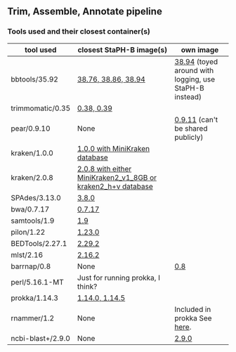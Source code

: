 ## Trim, Assemble, Annotate pipeline

### Tools used and their closest container(s)
| tool used    | closest StaPH-B image(s) | own image                                                                                                                                         |
|--------------|--------------------------|---------------------------------------------------------------------------------------------------------------------------------------------------|
| bbtools/35.92 |[38.76, 38.86, 38.94](https://github.com/StaPH-B/docker-builds/tree/226c73210e9e711d4e6d6519fe799e5313a6d32d/bbtools)| [38.94](https://github.com/SarahNadeau/bioinf-containers/tree/master/trim_asm_annot/remove_phix) (toyed around with logging, use StaPH-B instead) |
| trimmomatic/0.35 |[0.38, 0.39](https://github.com/StaPH-B/docker-builds/tree/226c73210e9e711d4e6d6519fe799e5313a6d32d/trimmomatic) |                                                                                                                                                   |
| pear/0.9.10 |None| [0.9.11](https://github.com/SarahNadeau/bioinf-containers-secret) (can't be shared publicly)                                                      
| kraken/1.0.0 |[1.0.0 with MiniKraken database](https://github.com/StaPH-B/docker-builds/tree/master/kraken) |                                                                                                                                                   |
| kraken/2.0.8 |[2.0.8 with either MiniKraken2_v1_8GB or kraken2_h+v database](https://github.com/StaPH-B/docker-builds/tree/master/kraken2) |                                                                                                                                                   |
| SPAdes/3.13.0 |[3.8.0](https://github.com/StaPH-B/docker-builds/tree/master/spades) |                                                                                                                                                   |
| bwa/0.7.17 |[0.7.17](https://github.com/StaPH-B/docker-builds/tree/master/bwa/0.7.17) |                                                                                                                                                   |
| samtools/1.9 |[1.9](https://github.com/StaPH-B/docker-builds/tree/master/samtools) |                                                                                                                                                   |
| pilon/1.22 |[1.23.0](https://github.com/StaPH-B/docker-builds/tree/master/pilon/1.23.0) |                                                                                                                                                   |
| BEDTools/2.27.1 |[2.29.2](https://github.com/StaPH-B/docker-builds/tree/master/bedtools) |                                                                                                                                                   |
| mlst/2.16 |[2.16.2](https://github.com/StaPH-B/docker-builds/tree/master/mlst) |                                                                                                                                                   |
| barrnap/0.8 |None | [0.8](https://github.com/SarahNadeau/bioinf-containers/tree/master/barrnap/0.8)                                                                   |
| perl/5.16.1-MT |Just for running prokka, I think? |                                                                                                                                                   |
| prokka/1.14.3 |[1.14.0, 1.14.5](https://github.com/StaPH-B/docker-builds/tree/master/prokka) |                                                                                                                                                   |
| rnammer/1.2 |None | Included in prokka See [here](https://stab.st-andrews.ac.uk/wiki/index.php?title=Rnammer&action=pdfbook&format=single).                           |
| ncbi-blast+/2.9.0 |None | [2.9.0](https://github.com/SarahNadeau/bioinf-containers/tree/master/ncbi_blast%2B/2.9.0)                                                                                                                                         |